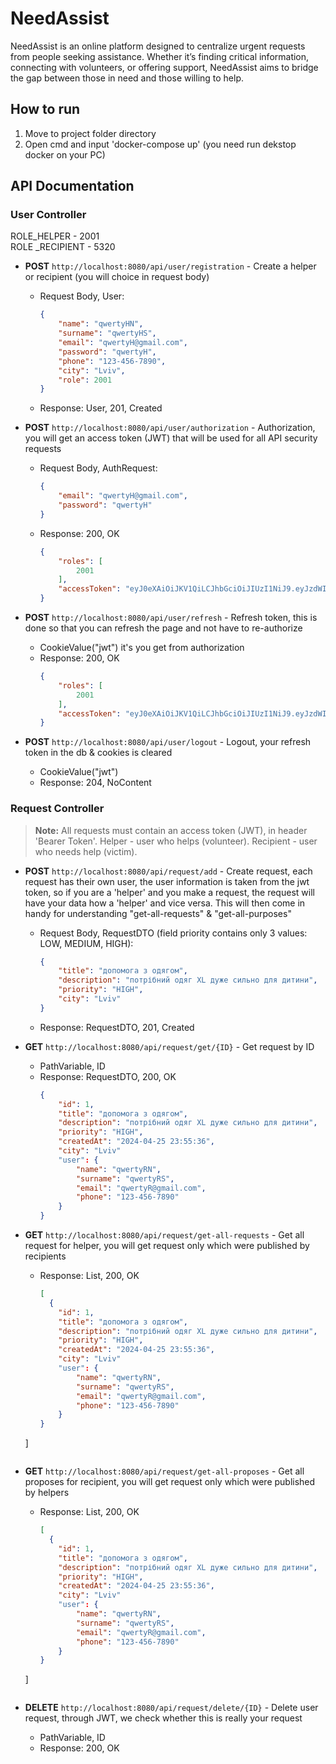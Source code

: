 
# NeedAssist
NeedAssist is an online platform designed to centralize urgent requests from people seeking assistance. Whether it’s finding critical information, connecting with volunteers, or offering support, NeedAssist aims to bridge the gap between those in need and those willing to help.

## **How to run**
1. Move to project folder directory
2. Open cmd and input 'docker-compose up' (you need run dekstop docker on your PC)

## **API Documentation**

### **User Controller**
ROLE_HELPER - 2001   
ROLE _RECIPIENT - 5320

- **POST** `http://localhost:8080/api/user/registration` - Create a helper or recipient (you will choice in request body)
  - Request Body, User:
    ```json
    {
        "name": "qwertyHN",
        "surname": "qwertyHS",
        "email": "qwertyH@gmail.com",
        "password": "qwertyH",
        "phone": "123-456-7890",
        "city": "Lviv",
        "role": 2001
    }
    ```
  - Response: User, 201, Created

- **POST** `http://localhost:8080/api/user/authorization` - Authorization, you will get an access token (JWT) that will be used for all API security requests
  - Request Body, AuthRequest:
    ```json
    {
        "email": "qwertyH@gmail.com",
        "password": "qwertyH"
    }
    ```
  - Response: 200, OK
    ```json
    {
        "roles": [
            2001
        ],
        "accessToken": "eyJ0eXAiOiJKV1QiLCJhbGciOiJIUzI1NiJ9.eyJzdWIiOiJxd2VydHlIQGdtYWlsLmNvbSIsInJvbGVzIjpbIlJPTEVfSEVMUEVSIl0sImV4cCI6MTcxNDA2OTMzMSwiaWF0IjoxNzE0MDY1NzMxfQ.EUIwf9ZLrVmSOpycUK9co9-B4GiMsn3zw5INiOYNcrE"
    }
    ```

- **POST** `http://localhost:8080/api/user/refresh` - Refresh token, this is done so that you can refresh the page and not have to re-authorize
  - CookieValue("jwt") it's you get from authorization
  - Response: 200, OK
    ```json
    {
        "roles": [
            2001
        ],
        "accessToken": "eyJ0eXAiOiJKV1QiLCJhbGciOiJIUzI1NiJ9.eyJzdWIiOiJxd2VydHlIQGdtYWlsLmNvbSIsInJvbGVzIjpbIlJPTEVfSEVMUEVSIl0sImV4cCI6MTcxNDA2OTMzMSwiaWF0IjoxNzE0MDY1NzMxfQ.EUIwf9ZLrVmSOpycUK9co9-B4GiMsn3zw5INiOYNcrE"
    }
    ```

- **POST** `http://localhost:8080/api/user/logout` - Logout, your refresh token in the db & cookies is cleared
  - CookieValue("jwt")
  - Response: 204, NoContent

### **Request Controller**

> **Note:** All requests must contain an access token (JWT), in header 'Bearer Token'. Helper - user who helps (volunteer). Recipient - user who needs help (victim).

- **POST** `http://localhost:8080/api/request/add` - Create request, each request has their own user, the user information is taken from the jwt token, so if you are a 'helper' and you make a request, the request will have your data how a 'helper' and vice versa. This will then come in handy for understanding "get-all-requests" & "get-all-purposes"
  - Request Body, RequestDTO (field priority contains only 3 values: LOW, MEDIUM, HIGH):
    ```json
    {
        "title": "допомога з одягом",
        "description": "потрібний одяг XL дуже сильно для дитини",
        "priority": "HIGH",
        "city": "Lviv"
    }
    ```
  - Response: RequestDTO, 201, Created

- **GET** `http://localhost:8080/api/request/get/{ID}` - Get request by ID
  - PathVariable, ID
  - Response: RequestDTO, 200, OK
    ```json
    {
        "id": 1,
        "title": "допомога з одягом",
        "description": "потрібний одяг XL дуже сильно для дитини",
        "priority": "HIGH",
        "createdAt": "2024-04-25 23:55:36",
        "city": "Lviv"
        "user": {
            "name": "qwertyRN",
            "surname": "qwertyRS",
            "email": "qwertyR@gmail.com",
            "phone": "123-456-7890"
        }
    }
    ```

- **GET** `http://localhost:8080/api/request/get-all-requests` - Get all request for helper, you will get request only which were published by recipients
  - Response: List<RequestDTO>, 200, OK
    ```json
    [
      {
        "id": 1,
        "title": "допомога з одягом",
        "description": "потрібний одяг XL дуже сильно для дитини",
        "priority": "HIGH",
        "createdAt": "2024-04-25 23:55:36",
        "city": "Lviv"
        "user": {
            "name": "qwertyRN",
            "surname": "qwertyRS",
            "email": "qwertyR@gmail.com",
            "phone": "123-456-7890"
        }
    }
  ]
    ```

- **GET** `http://localhost:8080/api/request/get-all-proposes` - Get all proposes for recipient, you will get request only which were published by helpers
  - Response: List<RequestDTO>, 200, OK
    ```json
    [
      {
        "id": 1,
        "title": "допомога з одягом",
        "description": "потрібний одяг XL дуже сильно для дитини",
        "priority": "HIGH",
        "createdAt": "2024-04-25 23:55:36",
        "city": "Lviv"
        "user": {
            "name": "qwertyRN",
            "surname": "qwertyRS",
            "email": "qwertyR@gmail.com",
            "phone": "123-456-7890"
        }
    }
  ]
    ```

- **DELETE** `http://localhost:8080/api/request/delete/{ID}` - Delete user request, through JWT, we check whether this is really your request
  - PathVariable, ID
  - Response: 200, OK

